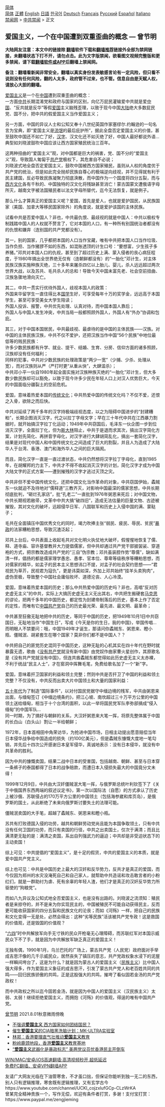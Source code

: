  <!-- 面包屑导航 --> <div class="breadcrumb"><!-- GTranslate: https://gtranslate.io/ -->  <div class="switcher notranslate">  <div class="selected">  <a href="#" onclick="return false;"> 简体</a>  </div>  <div class="option">  <a href="https://www.bannedbook.org" onclick="doGTranslate('zh-CN|zh-CN');jQuery('div.switcher div.selected a').html(jQuery(this).html());return false;" title="简体中文" class="nturl selected"> 简体</a>  <a href="https://www.bannedbook.org/zh-tw/" onclick="doGTranslate('zh-CN|zh-TW');jQuery('div.switcher div.selected a').html(jQuery(this).html());return false;" title="繁體中文" class="nturl"> 正體</a>  <a href="https://www.bannedbook.org/en/" onclick="doGTranslate('zh-CN|en');jQuery('div.switcher div.selected a').html(jQuery(this).html());return false;" title="English" class="nturl"> English</a>  <a href="https://www.bannedbook.org/ja/" onclick="doGTranslate('zh-CN|ja');jQuery('div.switcher div.selected a').html(jQuery(this).html());return false;" title="日本語" class="nturl"> 日語</a>  <a href="https://www.bannedbook.org/ko/" onclick="doGTranslate('zh-CN|ko');jQuery('div.switcher div.selected a').html(jQuery(this).html());return false;" title="한국어" class="nturl"> 한국어</a>  <a href="https://www.bannedbook.org/de/" onclick="doGTranslate('zh-CN|de');jQuery('div.switcher div.selected a').html(jQuery(this).html());return false;" title="Deutsch" class="nturl"> Deutsch</a>  <a href="https://www.bannedbook.org/fr/" onclick="doGTranslate('zh-CN|fr');jQuery('div.switcher div.selected a').html(jQuery(this).html());return false;" title="Français" class="nturl"> Français</a>  <a href="https://www.bannedbook.org/ru/" onclick="doGTranslate('zh-CN|ru');jQuery('div.switcher div.selected a').html(jQuery(this).html());return false;" title="Русский" class="nturl"> Русский</a>  <a href="https://www.bannedbook.org/es/" onclick="doGTranslate('zh-CN|es');jQuery('div.switcher div.selected a').html(jQuery(this).html());return false;" title="Español" class="nturl"> Español</a>  <a href="https://www.bannedbook.org/it/" onclick="doGTranslate('zh-CN|it');jQuery('div.switcher div.selected a').html(jQuery(this).html());return false;" title="Italiano" class="nturl"> Italiano</a>  </div>  </div>      <div class='breadcrumb-sub'><!-- Breadcrumb NavXT 6.3.0 --> <a href="https://www.bannedbook.org/" class="home">禁闻网</a> &gt; <a href="https://www.bannedbook.org/bnews/cbnews/" class="category">中共禁闻</a> &gt; 正文</div></div><h2>爱国主义，一个在中国遭到双重歪曲的概念 — 曾节明</h2> <p class="notice"><b>大陆网友注意：本文中的链接除 <a href="https://github.com/bannedbook/fanqiang" >翻墙</a>软件下载和<a href="https://github.com/killgcd/justmysocks/blob/master/README.md">翻墙推荐</a>链接外全部为禁网链接，未翻墙状态下打不开，请勿点击。此为文字版禁闻，欲看图文视频完整版和更多禁闻，请下载<a href="https://github.com/bannedbook/fanqiang">翻墙软件或APP</a>后翻墙上禁闻网。</p><p>备注：翻墙看新闻非常安全，翻墙以真实身份发表敏感言论有一定风险，但只看不说则没有任何风险，翻的人太多，政府管不过来，也不管。信息自由是天赋人权，请放心大胆的翻墙。</b></p>  <div class="entry"> <p></p> <p><a href="https://www.bannedbook.org/bnews/tag/%E7%88%B1%E5%9B%BD%E4%B8%BB%E4%B9%89/" class="st_tag internal_tag" rel="tag" title="标签 爱国主义 下的日志">爱国主义</a>是一个在<span class='wp_keywordlink_affiliate'><a href="https://www.bannedbook.org/" title="中国" target="_blank">中国</a></span>遭到双重歪曲的概念：<br /> 一方面<a href="https://www.bannedbook.org/bnews/tag/%e4%b8%ad%e5%85%b1/" class="st_tag internal_tag" rel="tag" title="标签 中共 下的日志">中共</a>长期混淆党和政府与国家的区别，向亿万屁民灌输爱中共就是爱<a href="https://www.bannedbook.org/bnews/tag/%E4%B8%AD%E5%9B%BD/" class="st_tag internal_tag" rel="tag" title="标签 中国 下的日志">中国</a>、“反共就是反华”等假<a href="https://www.bannedbook.org/bnews/tag/%E7%88%B1%E5%9B%BD/" class="st_tag internal_tag" rel="tag" title="标签 爱国 下的日志">爱国</a>主义脑残歪理，以致于现今中国<span class='wp_keywordlink_affiliate'><a href="https://www.bannedbook.org/" title="大陆" target="_blank">大陆</a></span>绝大多数屁民党、国不分，把中共的假爱国主义当作爱国主义；</p> <p>另一方面，中国的异议人士和公知又奉十八世纪英国作家塞缪尔.约翰逊的一句名言为宝典，即“爱国主义是<span class='wp_keywordlink'><a href="https://www.bannedbook.org/forum11/topic282.html" title="禁片：评中国共产党的流氓本性" target="_blank">流氓</a></span>的最后庇护所”，据此全盘否定爱国主义的价值，甚至鼓吹中国还不如亡了好，<a href="https://www.bannedbook.org/bnews/tag/%e6%b1%89%e5%ad%97/" class="st_tag internal_tag" rel="tag" title="标签 汉字 下的日志">汉字</a>、汉文化还不如灭绝了好，中国人最好都说外语&#8230;典型如刘晓波鼓吹中国应该让西方国家殖民统治三百年。</p> <p>这两种扭曲的“爱国主义”观，对中国都是巨大的祸害，党、国不分的“爱国主义”观，导致国人匍匐于<a href="https://www.bannedbook.org/bnews/tag/%e5%85%b1%e4%ba%a7%e5%85%9a/" class="st_tag internal_tag" rel="tag" title="标签 共产党 下的日志">共产党</a>极权下，其危害自不必说；<br /> 刘晓波式地全盘否定爱国主义，鼓吹中国被西方国家殖民，虽则从人权的角度优于共产党的统治，但是如此完全抛却民族自尊心的极端逆向歧视，并不见得就有利于民主建国，反必导致民族凝聚力彻底涣散，而中国作为一个国度将四分五裂，而与<span class='wp_keywordlink'><a href="https://www.bannedbook.org/forum3/topic47.html" title="西方传统文化汇编" target="_blank">西方文化</a></span>各有千秋的、中国独特的汉文化将残缺甚至消亡！蒙古国蒙文遭俄语字母所灭，越南文字被法国殖民者以法文字母所替代，迄今无法恢复，就是例子。</p> <p>那么什么才算真正的爱国主义呢？爱国，首先是爱人，也就是爱护国民，从民族国家（美国、加拿大等移民国家除外）的角度说，就是爱护该国的主体民族。</p> <p>试看中共是否爱中国人？非也，中共最仇恨、最歧视的就是中国人：中共以极权专制践踏中国人的人权就不赘言了，它对本国的人口，有一种所有别国统治者都没有的仇恨和嫌弃（连别国的共产党都没有）。</p> <p>其一，别的国家，几乎都把本国的人口当作宝藏，唯有中共把本国人口当作垃圾、当作负担、当作猪猡不如的东西，如混账透顶的计生口号：“要想富，少生孩子多养猪。”邓共对本国人口的仇视，甚至到了超过历史上满、蒙入侵者的丧心病狂程度，于1980年搞出全世界绝无仅有（连朝鲜都没有）的“一胎化”邓计生，对主体民族汉族实施种族灭绝，三十多年来屠杀四亿以上胎儿、婴儿，杀人远远超过两次世界大战，以及苏共、毛共杀人的总和！导致今天中国未富先老、社会空前扭曲、汉族急骤地滑向灭亡。</p> <p>其二，中共一贯实行优待外国人，歧视本国人的政策：<br /> 外国来华留学生一直住得比本<span class='wp_keywordlink'><a href="https://www.bannedbook.org/forum24/" title="国学传统文化禁书" target="_blank">国学</a></span>生好，可享受每年十万的奖学金，远远高于本国学生，甚至可享受美女大学生陪读；<br /> 外国人投诉、报警，中共优先处理、认真对待，而中国本国人靠后；<br /> 外国人与中国人发生冲突，中共当局一般都照顾外国人，外国人有“外办”协调和包庇。</p>  <p>其三，对于中国本国居民，中共最歧视、最虐待的是中国的主体民族——汉族。对中国的主体民族汉族，中共不仅不爱护，还把汉族当作中国“56个民族”中地位最低等的贱民民族：<br /> 许多少数民族都有升学、就业、提干、结婚、生育、分房、信仰方面的诸多照顾，汉族却没有任何福利；<br /> 同样的犯事，中共对少数民族的处理政策是“两少一宽”（少捕、少杀、处理从宽），而对汉族则从严（严打时更“从重从快”，大肆滥杀）；<br /> 中共邓小平一伙自1980年起全面实施对汉族种族灭绝的“一胎化”邓计生，但大多数少数民族却可以豁免，以致于现今许多少民在年轻人口上对汉人优势巨大，今天的中国面临分疆裂土的空前危机。</p> <p>爱国，意味着热爱本国的<span class='wp_keywordlink_affiliate'><a href="https://www.bannedbook.org/bnews/tculture/" title="传统文化" target="_blank">传统文化</a></span>；中共热爱中国的传统文化吗？不仅不爱，还恨之入骨，欲除之而后快。</p> <p>中共对延续了两千多年的汉字持极端歧视态度，以之为阻碍中国进步的“封建糟粕”，长期企图消灭汉字，代之以拉丁字母文字；早在三十年代中共在江西暴力割据时，就开始搞汉字拉丁化运动；1949年中共窃国后，毛泽东一伙企图一步到位消灭汉字，全面拉丁化，但为<span class='wp_keywordlink'><a href="https://www.bannedbook.org/forum2/topic1256.html" title="斯大林（上、中、下册）" target="_blank">斯大林</a></span>阻止，中共于是退而求其次，搞出汉字简化方案，计划先简化、再拼音字母化，对汉字进行大肆胡简乱化，搞出一套简化汉字，结果是对现代中国人和中国传统文化之间造成了巨大的割裂，并且人为造成了大陆华人于台湾、香港、澳门和海外华人之间的巨大隔阂。</p> <p>而且，简化汉字一直是一直过渡状态，中共仍然想将汉字拉丁字母化，直到1985年，在胡耀邦的力主下，中共才不得不收起消灭汉字的计划，简化汉字才成为中国大陆文字的正式方案——遭到摧残的汉字才逃过灭顶之灾。</p> <p>中共非但不爱中国传统文化，还把中国文化当作革命的对象，中共窃国伊始，蟊贼东一伙就迫不及待地对“儒释道”三教齐灭，对影响中国最深的儒家思想，中共长期彻底批判，“砸烂孔家店”，批“孔老二”一直批到1976年粥恩来死后；对中国文物，中共长期视若敝帚，文革中中共大搞“破四旧”，造成无法估量的巨量文物、古迹被摧毁，其对文化的破坏，远超侵华日军、八国联军和历史上入侵中国的满、蒙鞑子；</p> <p>毛共在全面镇压中国优秀文化的同时，竭力吹捧主张“弱民、疲民、辱民、贫民”<span class='wp_keywordlink'><a href="https://www.bannedbook.org/forum11/topic276.html" title="禁片：评中国共产党的暴政" target="_blank">暴政</a></span>的法家糟粕思想，导致沉渣泛起；</p> <p>邓共上台后，中共表面上收起毛共对文化明火执仗地大破坏，假惺惺地恢复了儒、释、道寺庙、容许基督教并大力提倡儒家，但中共却通过共产党干部披袈裟、穿道袍的方式，把宗教改造成共产党的“三自”伪宗教；邓共虽装腔作势“尊儒”，缺如满清一样，倡扬的都是儒家理学愚忠、愚孝、官本位、尊卑等级秩序等糟粕思想，而对儒家的精华，如孟子的民本主义思想讳口不提，对孟子的社会契约思想——“君视民为草芥，民视君为寇仇”，更是讳莫如深，外加上邓共始终“挂羊头卖狗肉”，虚伪至极，导致整个中国社会庸俗败坏、道德沦丧、人心冷漠。</p> <p>爱国，意味着热爱本国的历史；那么中共热爱中国的历史吗？非也，高唱“反对历史虚无主义”的中共，实际上大搞历史虚无主义无出其右，中共把生搬硬套<span class='wp_keywordlink'><a href="https://www.bannedbook.org/forum2/topic105.html" title="《马克思的成魔之路》" target="_blank">马克思</a></span>的谬论，把两千多年的中国历史，都定性为封建帝制落后的历史，基本上作了否定的定性，而唯有它<a href="https://www.bannedbook.org/bnews/tag/%e4%b8%ad%e5%9b%bd%e5%85%b1%e4%ba%a7%e5%85%9a/" class="st_tag internal_tag" rel="tag" title="标签 中国共产党 下的日志">中国共产党</a>自己的历史最光荣、最先进、最文明、最革命；</p>  <p>中共甚至狂傲无耻地把中共的历史，等同于中国的历史，把1949年10月1日中共窃国日，无耻地当作“中国生日”，写成《今天是你的生日，我的中国》，举国传唱&#8230;而明眼人不禁要问：哦，中国1949年才诞生，那请问你蟊贼东、粥恩来、瞪小瓶、僵贼泯、胡紧套生在哪个国家？莫非你们都不是中国人？？</p> <p>中共把自己的匪党历史混同于中国历史，这种无耻的心机其实在四十年代在野时就暴露无遗，歌曲《<span class='wp_keywordlink'><a href="https://www.bannedbook.org/forum2/topic12.html" title="没有共产党天下就会大乱吗？" target="_blank">没有共产党</a></span>就没有新中国》由党奴作曲家曹火星创作，其原歌名是《没有共产党就没有中国》，但连共酋蟊贼东都觉得如此历史虚无主义太赤裸，不利于统战“民主人士”，才在窑洞中挥舞毛笔，免费给歌名加了一个“新”字。</p> <p>爱国，意味着扞卫国家的利益和领土完整；然则中共是否扞卫了中国的利益和领土完整？不仅没有，中共反而出卖大片中国领土和大量的国家利益：</p> <p><span class='wp_keywordlink'><a href="https://www.bannedbook.org/forum2/topic1267.html" title="《五十年代底尘埃》" target="_blank">五十年代</a></span>为了制造“国际事件”，以对付国民党据守中缅边境的残军，中共由粥恩来出面，与缅甸签订《中缅边境条约》，把江心坡、南坎超过三十万平方公里的中国领土送给缅甸，相当于十个台湾的面积，以此一举将国民党军队李弥部搞成“侵入缅甸”的中国军队&#8230;<br /> 同一时期，为了搞好与朝鲜的关系，大汉奸粥恩来大笔一挥，将原先整体属于中国的长白山（白头山）割让一半给朝鲜；</p> <p>1972年，日本首相田中角荣访华，为抢进中国市场，日相主动提出愿意赔偿当年日本侵华战争给中国造成的损失（约100亿美元），但是蟊贼东慷慨大度地一笔勾销，并先后十四次公开感谢日本皇军侵华，真诚地表示：没有日本侵华，就没有中共革命的胜利。</p> <p>因为中共的慷慨卖国，结果二战中日本的受害国，包括越南、朝鲜、甚至与日本穿一条裤子的泰国都得了日本的战争赔款，而遭日本入侵损失最大的中国竟分文未得！</p> <p>1999年12月9日，中共由大汉奸僵贼泯大笔一挥，与俄罗斯总统叶利钦签下了《关于中俄国界东西两端的叙述议定书》，第一次以国际法（自愿）的方式承认了历史上被沙俄、苏联侵占的170万平方公里的中国领土（包括海参崴和库页岛），是俄罗斯的国土，从此断绝了未来向俄罗斯讨要失土的法理可能。</p> <p>僵贼泯卖国的大手笔，超越了蟊贼东、粥恩来和瞪小瓶。</p>  <p>苏共有打败德国入侵的功劳，越共和朝鲜劳动党尚且能为本国争取领土，只有中共没有任何卫国的功劳，而只有卖国的行径，中共之出卖国土，仅次于满清；而且比满清更无耻的是：满清之卖国，系出自列强武力的逼迫；中共却是非受迫状态下的主动卖国！</p> <p>综上可见：中共提倡的“爱国主义”，是十足的假货，中共的爱国主义的本质，就是爱中国共产党主义。</p> <p>综上也可见：中共是中国历史上最大的汉奸和反华势力，反共才是真正的爱国，而今仅因为郑州的水灾没淹死自己和自己家人，就帮助中共造谣和攻击敢言者的小粉红们，就是一群助纣为虐、死有余辜的年轻人渣，他们才是真正的汉奸反华势力所驱使的“狗粮党”。</p> <p>而如八九异议及公知式地全否爱国主义，也是没有出路的。刘晓波之流须知：殖民者是来掠夺的，并不是来为你实现民主的，中国被殖民不可能自动获得民主，反而更可能收获国家的四分五裂和民族文化的沦丧；而如《河殇》一样，把自己的民族和文化变得一无是处，必然会得出：这种“劣等民族”活该被共产党专政！这是救国的价值观，还是毁国的价值观？</p> <p>“<span class='wp_keywordlink'><a href="https://www.bannedbook.org/forum2/topic2509.html" title="《中国六四真相》" target="_blank">六四</a></span>”时中共解放军向手无寸铁的民众开枪毫无心理障碍，而苏联红军对本国示威民众下不了手，就是因为中共解放军缺乏真正的爱国主义！</p> <p>无独有偶，1990年1月，乌兰巴托的广场上，蒙古共产党（人民党）政府面对手举成吉思汗像的几千示威民众，居然丧失了镇压的意志，共产党政权象水浸下的泥屋一样瞬间垮台了，这是为什么？就是因为蒙古人的爱国主义（<span class='wp_keywordlink'><a href="https://www.bannedbook.org/forum11/topic333.html" title="禁片：民族主义和三座大山" target="_blank">民族主义</a></span>）比中国人强大得多，作为爱国主义象征的成吉思汗，引发了蒙古共产党人和老百姓共同的共鸣——回归民族骄傲的共鸣，正是这股强大的共鸣，摧垮了看似固若金汤的共产党政权！</p> <p>而中共政权之所以迄今固若金汤，就是因为中国人的爱国主义（汉民族主义）太弱、太弱！继续拒绝爱国主义，而拥抱《河殇》的价值观，得逞的唯有中国共产党。</p> <p><a href="https://www.bannedbook.org/bnews/tag/%e6%9b%be%e8%8a%82%e6%98%8e/" class="st_tag internal_tag" rel="tag" title="标签 曾节明 下的日志">曾节明</a> 2021.8.01秋意微雨傍晚</p>  <ul class='op-related-articles' title='相关阅读'> <li><a href='https://www.bannedbook.org/bnews/comments/20210719/1589834.html' target='_blank'>不强调<b>爱国主义</b> 西方国家如何团结国民？</a></li> <li><a href='https://www.bannedbook.org/bnews/comments/20210713/1585972.html' target='_blank'>催生<b>爱国主义</b>的CIA暗黑洗脑计划：MK-ULTRA实验室</a></li> <li><a href='https://www.bannedbook.org/bnews/baitai/20210710/1584481.html' target='_blank'>林郑：香港要理直气壮推动<b>爱国主义</b>教育</a></li> <li><a href='https://www.bannedbook.org/bnews/bannedvideo/20210705/1580675.html' target='_blank'>粉岭鹿颈地段，香港<b>爱国主义</b>教育基地</a></li> <li><a href='https://www.bannedbook.org/bnews/headline/20210602/1558431.html' target='_blank'>“<b>爱国主义</b>武器化是暴政标志” 美两党议员忧香港民主开倒车</a></li> </ul> <p class="texttj"> <a href="https://github.com/bannedbook/fanqiang/wiki/V2ray%E6%9C%BA%E5%9C%BA" target="_blank">WIN/MAC/安卓/iOS高速翻墙:高清视频秒开,超低延迟</a><br/> <a href="https://github.com/bannedbook/fanqiang/wiki/%E7%A6%81%E9%97%BB%E7%BD%91%E5%AE%89%E5%8D%93%E7%BF%BB%E5%A2%99%E6%96%B0%E9%97%BBAPP" target="_blank">免费PC翻墙、安卓VPN翻墙APP</a></p><p>友请广大网友光临在下油管寒舍，不才虽口拙，但保证你能听到独一无二的东西，别人只有逻辑推理，寒舍既有逻辑推理，又有玄学古今<br /> https://www.youtube.com/channel/UCKI_cojzxlufGCp-CLzWrKA<br /> 曾某完全精神贵族一个，写作无偿，欢迎有条件者打赏，多谢！支付宝打赏：<br /> https://www.paypal.me/zengjieming</p><a name='sharetosocial'></a>  <div style="margin-bottom:5px;padding-bottom:5px;clear:both"> <div id="archive-pix-1" class="banner-ads"> <!-- AuctionX Display platform tag START --> <div id="26318x728x90x621x_ADSLOT2" clicktrack="%%CLICK_URL_ESC%%"></div> <!-- AuctionX Display platform tag END --> </div> <div id="archive-pix-2" class="banner-ads"> <!-- AuctionX Display platform tag START --> <div id="26315x300x250x621x_ADSLOT2" clicktrack="%%CLICK_URL_ESC%%"></div> <!-- AuctionX Display platform tag END --> </div> </div>  <div id="archive-pix-1" class="banner-ads"> <!-- AuctionX Display platform tag START --> <div id="26318x728x90x621x_ADSLOT3" clicktrack="%%CLICK_URL_ESC%%"></div> <!-- AuctionX Display platform tag END --> </div> </div><!--END ENTRY--> 